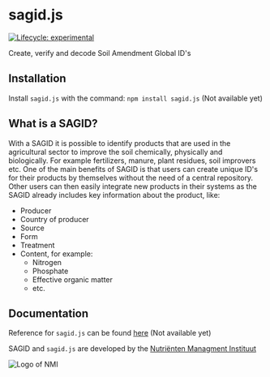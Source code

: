 # sagid.js

<!--badges -->
[![Lifecycle: experimental](https://img.shields.io/badge/Lifecycle-experimental-orange.svg)](https://img.shields.io/badge/Lifecycle-experimental-orange)

Create, verify and decode Soil Amendment Global ID's

## Installation
Install `sagid.js` with the command: `npm install sagid.js` (Not available yet)

## What is a SAGID?
With a SAGID it is possible to identify products that are used in the agricultural sector to improve the soil chemically, physically and biologically. For example fertilizers, manure, plant residues, soil improvers etc. One of the main benefits of SAGID is that users can create unique ID's for their products by themselves without the need of a central repository. Other users can  then easily integrate new products in their systems as the SAGID already includes key information about the product, like:
* Producer
* Country of producer
* Source
* Form
* Treatment
* Content, for example:
  * Nitrogen
  * Phosphate
  * Effective organic matter
  * etc.

## Documentation
Reference for `sagid.js` can be found [here](#) (Not available yet)


SAGID and `sagid.js` are developed by the [Nutriënten Managment Instituut](https://www.nmi-agro.nl/)

![Logo of NMI](https://media.licdn.com/dms/image/C560BAQEYGcm4HjNnxA/company-logo_200_200/0?e=2159024400&v=beta&t=u40rJ7bixPWB2SAqaj3KCKzJRoKcqf0wUXCdmsTDQvw)
